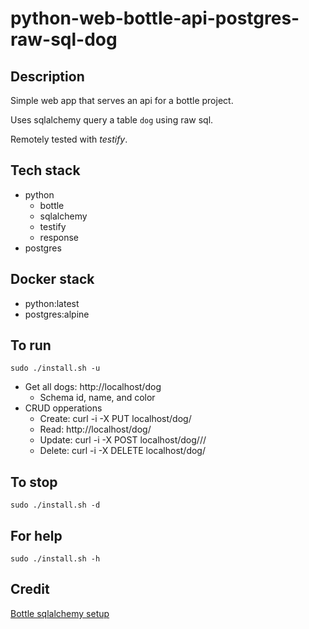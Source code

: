 # python-web-bottle-api-postgres-raw-sql-dog

## Description
Simple web app that serves an api
for a bottle project.

Uses sqlalchemy query a table `dog` using raw sql.

Remotely tested with *testify*.

## Tech stack
- python
  - bottle
  - sqlalchemy
  - testify
  - response
- postgres

## Docker stack
- python:latest
- postgres:alpine

## To run
`sudo ./install.sh -u`
- Get all dogs: http://localhost/dog
  - Schema id, name, and color
- CRUD opperations
  - Create: curl -i -X PUT localhost/dog/<id>
  - Read: http://localhost/dog/<id>
  - Update: curl -i -X POST localhost/dog/<id>/<name>/<color>
  - Delete: curl -i -X DELETE localhost/dog/<id>

## To stop
`sudo ./install.sh -d`

## For help
`sudo ./install.sh -h`

## Credit
[Bottle sqlalchemy setup](https://github.com/iurisilvio/bottle-sqlalchemy/blob/master/examples/basic.py)
